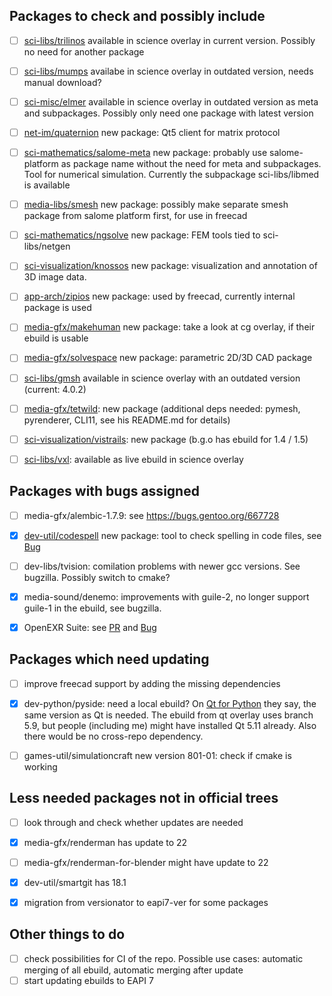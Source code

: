 ## Packages to check and possibly include

- [ ] [sci-libs/trilinos](https://github.com/trilinos/Trilinos) available in science overlay in current version. Possibly no need for another package
- [ ] [sci-libs/mumps](http://mumps.enseeiht.fr) availabe in science overlay in outdated version, needs manual download?
- [ ] [sci-misc/elmer](https://github.com/ElmerCSC/elmerfem) available in science overlay in outdated version as meta and subpackages. Possibly only need one package with latest version
- [ ] [net-im/quaternion](https://github.com/QMatrixClient/Quaternion) new package: Qt5 client for matrix protocol
- [ ] [sci-mathematics/salome-meta](https://salome-platform.org/) new package: probably use salome-platform as package name without the need for meta and subpackages. Tool for numerical simulation. Currently the subpackage sci-libs/libmed is available
- [ ] [media-libs/smesh](https://salome-platform.org/) new package: possibly make separate smesh package from salome platform first, for use in freecad
- [ ] [sci-mathematics/ngsolve](https://github.com/NGSolve/ngsolve) new package: FEM tools tied to sci-libs/netgen
- [ ] [sci-visualization/knossos](https://github.com/knossos-project/knossos) new package: visualization and annotation of 3D image data.
- [ ] [app-arch/zipios](https://github.com/Zipios/Zipios) new package: used by freecad, currently internal package is used
- [ ] [media-gfx/makehuman](https://github.com/makehumancommunity/makehuman) new package: take a look at cg overlay, if their ebuild is usable
- [ ] [media-gfx/solvespace](https://github.com/solvespace/solvespace) new package: parametric 2D/3D CAD package
- [ ] [sci-libs/gmsh](https://gitlab.onelab.info/gmsh/gmsh) available in science overlay with an outdated version (current: 4.0.2)
- [ ] [media-gfx/tetwild](https://github.com/Yixin-Hu/TetWild): new package (additional deps needed: pymesh, pyrenderer, CLI11, see his README.md for details)
- [ ] [sci-visualization/vistrails](https://github.com/VisTrails/VisTrails): new package (b.g.o has ebuild for 1.4 / 1.5)
- [ ] [sci-libs/vxl](https://github.com/vxl/vxl): available as live ebuild in science overlay


## Packages with bugs assigned

- [ ] media-gfx/alembic-1.7.9: see https://bugs.gentoo.org/667728
- [x] [dev-util/codespell](https://github.com/codespell-project/codespell) new package: tool to check spelling in code files, see [Bug](https://bugs.gentoo.org/667830)
- [ ] dev-libs/tvision: comilation problems with newer gcc versions. See bugzilla. Possibly switch to cmake?
- [x] media-sound/denemo: improvements with guile-2, no longer support guile-1 in the ebuild, see bugzilla.
- [x] OpenEXR Suite: see [PR](https://github.com/gentoo/gentoo/pull/10030) and [Bug](https://bugs.gentoo.org/639998)


## Packages which need updating

- [ ] improve freecad support by adding the missing dependencies
- [x] dev-python/pyside: need a local ebuild? On [Qt for Python](http://wiki.qt.io/Qt_for_Python/GettingStarted/X11) they say, the same version as Qt is needed. The ebuild from qt overlay uses branch 5.9, but people (including me) might have installed Qt 5.11 already. Also there would be no cross-repo dependency.
- [ ] games-util/simulationcraft new version 801-01: check if cmake is working


## Less needed packages not in official trees

- [ ] look through and check whether updates are needed
- [x] media-gfx/renderman has update to 22
- [ ] media-gfx/renderman-for-blender might have update to 22
- [x] dev-util/smartgit has 18.1
- [x] migration from versionator to eapi7-ver for some packages


## Other things to do

- [ ] check possibilities for CI of the repo. Possible use cases: automatic merging of all ebuild, automatic merging after update
- [ ] start updating ebuilds to EAPI 7
